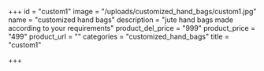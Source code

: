 +++
id = "custom1"
image = "/uploads/customized_hand_bags/custom1.jpg"
name = "customized hand bags"
description = "jute hand bags made according to your requirements"
product_del_price = "999"
product_price = "499"
product_url = ""
categories = "customized_hand_bags"
title = "custom1"

+++
